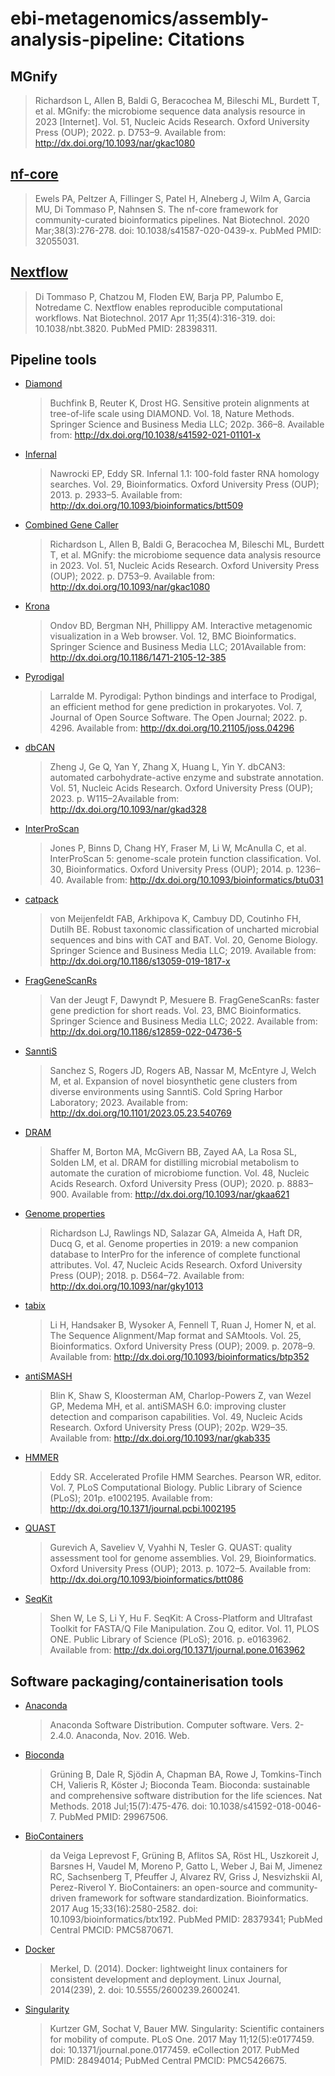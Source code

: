 # ebi-metagenomics/assembly-analysis-pipeline: Citations

## MGnify

> Richardson L, Allen B, Baldi G, Beracochea M, Bileschi ML, Burdett T, et al. MGnify: the microbiome sequence data analysis resource in 2023 [Internet]. Vol. 51, Nucleic Acids Research. Oxford University Press (OUP); 2022. p. D753–9. Available from: http://dx.doi.org/10.1093/nar/gkac1080

## [nf-core](https://pubmed.ncbi.nlm.nih.gov/32055031/)

> Ewels PA, Peltzer A, Fillinger S, Patel H, Alneberg J, Wilm A, Garcia MU, Di Tommaso P, Nahnsen S. The nf-core framework for community-curated bioinformatics pipelines. Nat Biotechnol. 2020 Mar;38(3):276-278. doi: 10.1038/s41587-020-0439-x. PubMed PMID: 32055031.

## [Nextflow](https://pubmed.ncbi.nlm.nih.gov/28398311/)

> Di Tommaso P, Chatzou M, Floden EW, Barja PP, Palumbo E, Notredame C. Nextflow enables reproducible computational workflows. Nat Biotechnol. 2017 Apr 11;35(4):316-319. doi: 10.1038/nbt.3820. PubMed PMID: 28398311.

## Pipeline tools

- [Diamond](http://dx.doi.org/10.1038/s41592-021-01101-x)

  > Buchfink B, Reuter K, Drost HG. Sensitive protein alignments at tree-of-life scale using DIAMOND. Vol. 18, Nature Methods. Springer Science and Business Media LLC; 202p. 366–8. Available from: http://dx.doi.org/10.1038/s41592-021-01101-x

- [Infernal](http://dx.doi.org/10.1093/bioinformatics/btt509)

  > Nawrocki EP, Eddy SR. Infernal 1.1: 100-fold faster RNA homology searches. Vol. 29, Bioinformatics. Oxford University Press (OUP); 2013. p. 2933–5. Available from: http://dx.doi.org/10.1093/bioinformatics/btt509

- [Combined Gene Caller](http://dx.doi.org/10.1093/nar/gkac1080)

  > Richardson L, Allen B, Baldi G, Beracochea M, Bileschi ML, Burdett T, et al. MGnify: the microbiome sequence data analysis resource in 2023. Vol. 51, Nucleic Acids Research. Oxford University Press (OUP); 2022. p. D753–9. Available from: http://dx.doi.org/10.1093/nar/gkac1080

- [Krona](http://dx.doi.org/10.1186/1471-2105-12-385)

  > Ondov BD, Bergman NH, Phillippy AM. Interactive metagenomic visualization in a Web browser. Vol. 12, BMC Bioinformatics. Springer Science and Business Media LLC; 201Available from: http://dx.doi.org/10.1186/1471-2105-12-385

- [Pyrodigal](http://dx.doi.org/10.21105/joss.04296)

  > Larralde M. Pyrodigal: Python bindings and interface to Prodigal, an efficient method for gene prediction in prokaryotes. Vol. 7, Journal of Open Source Software. The Open Journal; 2022. p. 4296. Available from: http://dx.doi.org/10.21105/joss.04296

- [dbCAN](http://dx.doi.org/10.1093/nar/gkad328)

  > Zheng J, Ge Q, Yan Y, Zhang X, Huang L, Yin Y. dbCAN3: automated carbohydrate-active enzyme and substrate annotation. Vol. 51, Nucleic Acids Research. Oxford University Press (OUP); 2023. p. W115–2Available from: http://dx.doi.org/10.1093/nar/gkad328

- [InterProScan](http://dx.doi.org/10.1093/bioinformatics/btu031)

  > Jones P, Binns D, Chang HY, Fraser M, Li W, McAnulla C, et al. InterProScan 5: genome-scale protein function classification. Vol. 30, Bioinformatics. Oxford University Press (OUP); 2014. p. 1236–40. Available from: http://dx.doi.org/10.1093/bioinformatics/btu031

- [catpack](http://dx.doi.org/10.1186/s13059-019-1817-x)

  > von Meijenfeldt FAB, Arkhipova K, Cambuy DD, Coutinho FH, Dutilh BE. Robust taxonomic classification of uncharted microbial sequences and bins with CAT and BAT. Vol. 20, Genome Biology. Springer Science and Business Media LLC; 2019. Available from: http://dx.doi.org/10.1186/s13059-019-1817-x

- [FragGeneScanRs](http://dx.doi.org/10.1186/s12859-022-04736-5)

  > Van der Jeugt F, Dawyndt P, Mesuere B. FragGeneScanRs: faster gene prediction for short reads. Vol. 23, BMC Bioinformatics. Springer Science and Business Media LLC; 2022. Available from: http://dx.doi.org/10.1186/s12859-022-04736-5

- [SanntiS](http://dx.doi.org/10.1101/2023.05.23.540769)

  > Sanchez S, Rogers JD, Rogers AB, Nassar M, McEntyre J, Welch M, et al. Expansion of novel biosynthetic gene clusters from diverse environments using SanntiS. Cold Spring Harbor Laboratory; 2023. Available from: http://dx.doi.org/10.1101/2023.05.23.540769

- [DRAM](http://dx.doi.org/10.1093/nar/gkaa621)

  > Shaffer M, Borton MA, McGivern BB, Zayed AA, La Rosa SL, Solden LM, et al. DRAM for distilling microbial metabolism to automate the curation of microbiome function. Vol. 48, Nucleic Acids Research. Oxford University Press (OUP); 2020. p. 8883–900. Available from: http://dx.doi.org/10.1093/nar/gkaa621

- [Genome properties](http://dx.doi.org/10.1093/nar/gky1013)

  > Richardson LJ, Rawlings ND, Salazar GA, Almeida A, Haft DR, Ducq G, et al. Genome properties in 2019: a new companion database to InterPro for the inference of complete functional attributes. Vol. 47, Nucleic Acids Research. Oxford University Press (OUP); 2018. p. D564–72. Available from: http://dx.doi.org/10.1093/nar/gky1013

- [tabix](http://dx.doi.org/10.1093/bioinformatics/btp352)

  > Li H, Handsaker B, Wysoker A, Fennell T, Ruan J, Homer N, et al. The Sequence Alignment/Map format and SAMtools. Vol. 25, Bioinformatics. Oxford University Press (OUP); 2009. p. 2078–9. Available from: http://dx.doi.org/10.1093/bioinformatics/btp352

- [antiSMASH](http://dx.doi.org/10.1093/nar/gkab335)

  > Blin K, Shaw S, Kloosterman AM, Charlop-Powers Z, van Wezel GP, Medema MH, et al. antiSMASH 6.0: improving cluster detection and comparison capabilities. Vol. 49, Nucleic Acids Research. Oxford University Press (OUP); 202p. W29–35. Available from: http://dx.doi.org/10.1093/nar/gkab335

- [HMMER](http://dx.doi.org/10.1371/journal.pcbi.1002195)

  > Eddy SR. Accelerated Profile HMM Searches. Pearson WR, editor. Vol. 7, PLoS Computational Biology. Public Library of Science (PLoS); 201p. e1002195. Available from: http://dx.doi.org/10.1371/journal.pcbi.1002195

- [QUAST](http://dx.doi.org/10.1093/bioinformatics/btt086)

  > Gurevich A, Saveliev V, Vyahhi N, Tesler G. QUAST: quality assessment tool for genome assemblies. Vol. 29, Bioinformatics. Oxford University Press (OUP); 2013. p. 1072–5. Available from: http://dx.doi.org/10.1093/bioinformatics/btt086

- [SeqKit](http://dx.doi.org/10.1371/journal.pone.0163962)

  > Shen W, Le S, Li Y, Hu F. SeqKit: A Cross-Platform and Ultrafast Toolkit for FASTA/Q File Manipulation. Zou Q, editor. Vol. 11, PLOS ONE. Public Library of Science (PLoS); 2016. p. e0163962. Available from: http://dx.doi.org/10.1371/journal.pone.0163962

## Software packaging/containerisation tools

- [Anaconda](https://anaconda.com)

  > Anaconda Software Distribution. Computer software. Vers. 2-2.4.0. Anaconda, Nov. 2016. Web.

- [Bioconda](https://pubmed.ncbi.nlm.nih.gov/29967506/)

  > Grüning B, Dale R, Sjödin A, Chapman BA, Rowe J, Tomkins-Tinch CH, Valieris R, Köster J; Bioconda Team. Bioconda: sustainable and comprehensive software distribution for the life sciences. Nat Methods. 2018 Jul;15(7):475-476. doi: 10.1038/s41592-018-0046-7. PubMed PMID: 29967506.

- [BioContainers](https://pubmed.ncbi.nlm.nih.gov/28379341/)

  > da Veiga Leprevost F, Grüning B, Aflitos SA, Röst HL, Uszkoreit J, Barsnes H, Vaudel M, Moreno P, Gatto L, Weber J, Bai M, Jimenez RC, Sachsenberg T, Pfeuffer J, Alvarez RV, Griss J, Nesvizhskii AI, Perez-Riverol Y. BioContainers: an open-source and community-driven framework for software standardization. Bioinformatics. 2017 Aug 15;33(16):2580-2582. doi: 10.1093/bioinformatics/btx192. PubMed PMID: 28379341; PubMed Central PMCID: PMC5870671.

- [Docker](https://dl.acm.org/doi/10.5555/2600239.2600241)

  > Merkel, D. (2014). Docker: lightweight linux containers for consistent development and deployment. Linux Journal, 2014(239), 2. doi: 10.5555/2600239.2600241.

- [Singularity](https://pubmed.ncbi.nlm.nih.gov/28494014/)

  > Kurtzer GM, Sochat V, Bauer MW. Singularity: Scientific containers for mobility of compute. PLoS One. 2017 May 11;12(5):e0177459. doi: 10.1371/journal.pone.0177459. eCollection 2017. PubMed PMID: 28494014; PubMed Central PMCID: PMC5426675.
